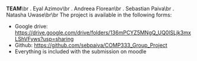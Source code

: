**TEAM**\br
. Eyal Azimov\br
. Andreea Florean\br
. Sebastian Paiva\br
. Natasha Uwase\br\br
The project is available in the following forms:
- Google drive: https://drive.google.com/drive/folders/136mPCYZ5MNgQ_UQ0lSLjk3mxLShVFyws?usp=sharing
- Github: https://github.com/sebpaiva/COMP333_Group_Project
- Everything is included with the submission on moodle

